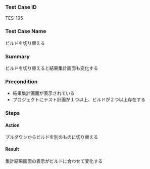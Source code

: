 ### Test Case ID
TES-105

### Test Case Name
ビルドを切り替える

### Summary
ビルドを切り替えると結果集計画面も変化する

### Precondition
* 結果集計画面が表示されている
* プロジェクトにテスト計画が１つ以上、ビルドが２つ以上存在する

### Steps

#### Action
プルダウンからビルドを別のものに切り替える
#### Result
集計結果画面の表示がビルドに合わせて変化する
